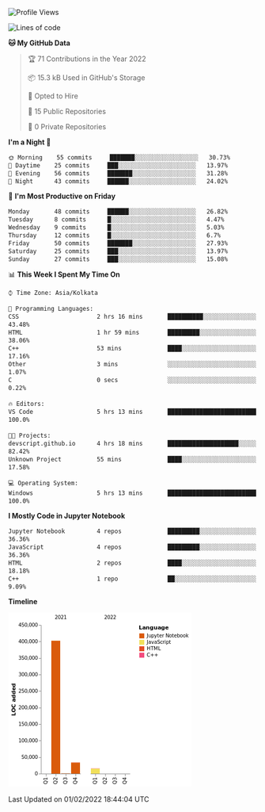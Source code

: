 <!--START_SECTION:waka-->
![Profile Views](http://img.shields.io/badge/Profile%20Views-0-blue)

![Lines of code](https://img.shields.io/badge/From%20Hello%20World%20I%27ve%20Written-453%20Thousand%20lines%20of%20code-blue)

**🐱 My GitHub Data** 

> 🏆 71 Contributions in the Year 2022
 > 
> 📦 15.3 kB Used in GitHub's Storage 
 > 
> 💼 Opted to Hire
 > 
> 📜 15 Public Repositories 
 > 
> 🔑 0 Private Repositories  
 > 
**I'm a Night 🦉** 

```text
🌞 Morning    55 commits     ███████░░░░░░░░░░░░░░░░░░   30.73% 
🌆 Daytime    25 commits     ███░░░░░░░░░░░░░░░░░░░░░░   13.97% 
🌃 Evening    56 commits     ███████░░░░░░░░░░░░░░░░░░   31.28% 
🌙 Night      43 commits     ██████░░░░░░░░░░░░░░░░░░░   24.02%

```
📅 **I'm Most Productive on Friday** 

```text
Monday       48 commits     ██████░░░░░░░░░░░░░░░░░░░   26.82% 
Tuesday      8 commits      █░░░░░░░░░░░░░░░░░░░░░░░░   4.47% 
Wednesday    9 commits      █░░░░░░░░░░░░░░░░░░░░░░░░   5.03% 
Thursday     12 commits     █░░░░░░░░░░░░░░░░░░░░░░░░   6.7% 
Friday       50 commits     ███████░░░░░░░░░░░░░░░░░░   27.93% 
Saturday     25 commits     ███░░░░░░░░░░░░░░░░░░░░░░   13.97% 
Sunday       27 commits     ███░░░░░░░░░░░░░░░░░░░░░░   15.08%

```


📊 **This Week I Spent My Time On** 

```text
⌚︎ Time Zone: Asia/Kolkata

💬 Programming Languages: 
CSS                      2 hrs 16 mins       ██████████░░░░░░░░░░░░░░░   43.48% 
HTML                     1 hr 59 mins        █████████░░░░░░░░░░░░░░░░   38.06% 
C++                      53 mins             ████░░░░░░░░░░░░░░░░░░░░░   17.16% 
Other                    3 mins              ░░░░░░░░░░░░░░░░░░░░░░░░░   1.07% 
C                        0 secs              ░░░░░░░░░░░░░░░░░░░░░░░░░   0.22%

🔥 Editors: 
VS Code                  5 hrs 13 mins       █████████████████████████   100.0%

🐱‍💻 Projects: 
devscript.github.io      4 hrs 18 mins       ████████████████████░░░░░   82.42% 
Unknown Project          55 mins             ████░░░░░░░░░░░░░░░░░░░░░   17.58%

💻 Operating System: 
Windows                  5 hrs 13 mins       █████████████████████████   100.0%

```

**I Mostly Code in Jupyter Notebook** 

```text
Jupyter Notebook         4 repos             █████████░░░░░░░░░░░░░░░░   36.36% 
JavaScript               4 repos             █████████░░░░░░░░░░░░░░░░   36.36% 
HTML                     2 repos             ████░░░░░░░░░░░░░░░░░░░░░   18.18% 
C++                      1 repo              ██░░░░░░░░░░░░░░░░░░░░░░░   9.09%

```


**Timeline**

![Chart not found](https://raw.githubusercontent.com/ThejaswinS/ThejaswinS/main/charts/bar_graph.png) 


 Last Updated on 01/02/2022 18:44:04 UTC
<!--END_SECTION:waka-->





